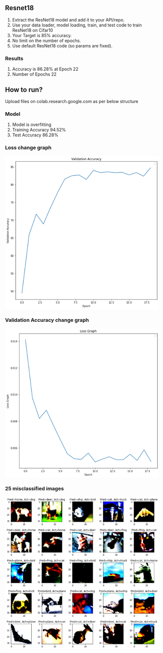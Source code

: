 ## Resnet18

1. Extract the ResNet18 model and add it to your API/repo. 
2. Use your data loader, model loading, train, and test code to train ResNet18 on Cifar10
3. Your Target is 85% accuracy. 
4. No limit on the number of epochs. 
5. Use default ResNet18 code (so params are fixed).

### Results

1. Accuracy is 86.28% at Epoch 22
2. Number of Epochs 22

## How to run?

Upload files on colab.research.google.com as per below structure


### Model

1. Model is overfitting
2. Training Accuracy 94.52%
3. Test Accuracy 86.28%

### Loss change graph

![](https://github.com/anuragal/deep-learning/blob/master/S8/images/loss.png)

### Validation Accuracy change graph

![](https://github.com/anuragal/deep-learning/blob/master/S8/images/accuracy.png)

### 25 misclassified images

![](https://github.com/anuragal/deep-learning/blob/master/S8/images/misclassified.png)

